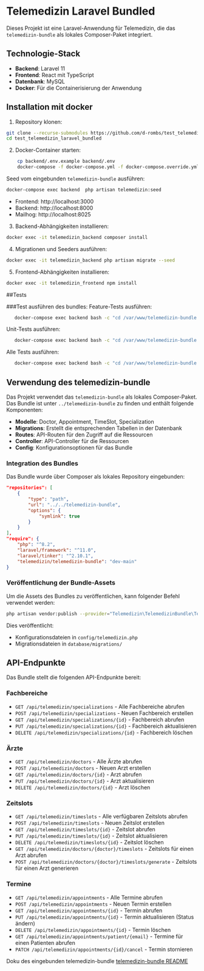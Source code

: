 # Telemedizin Laravel Bundled

Dieses Projekt ist eine Laravel-Anwendung für Telemedizin, die das `telemedizin-bundle` als lokales Composer-Paket integriert.

## Technologie-Stack

- **Backend**: Laravel 11
- **Frontend**: React mit TypeScript
- **Datenbank**: MySQL
- **Docker**: Für die Containerisierung der Anwendung

## Installation mit docker

1. Repository klonen:
```bash
git clone --recurse-submodules https://github.com/d-rombs/test_telemedizin_laravel_bundled.git
cd test_telemedizin_laravel_bundled
```

2. Docker-Container starten:
```bash
    cp backend/.env.example backend/.env
	docker-compose -f docker-compose.yml -f docker-compose.override.yml up -d
```
   Seed vom eingebunden `telemedizin-bundle` ausführen:
   ```bash
   docker-compose exec backend  php artisan telemedizin:seed
   ```

- Frontend: http://localhost:3000
- Backend: http://localhost:8000
- Mailhog: http://localhost:8025

3. Backend-Abhängigkeiten installieren:
```bash
docker exec -it telemedizin_backend composer install
```

4. Migrationen und Seeders ausführen:
```bash
docker exec -it telemedizin_backend php artisan migrate --seed
```

5. Frontend-Abhängigkeiten installieren:
```bash
docker exec -it telemedizin_frontend npm install
```

##Tests

###Test ausführen des bundles:
Feature-Tests ausführen:
```bash
   docker-compose exec backend bash -c "cd /var/www/telemedizin-bundle && ./vendor/bin/pest --group=feature"
```
Unit-Tests ausführen:
```bash
   docker-compose exec backend bash -c "cd /var/www/telemedizin-bundle && ./vendor/bin/pest --group=unit"
```

Alle Tests ausführen:
```bash
   docker-compose exec backend bash -c "cd /var/www/telemedizin-bundle && ./vendor/bin/pest"
```

## Verwendung des telemedizin-bundle

Das Projekt verwendet das `telemedizin-bundle` als lokales Composer-Paket. Das Bundle ist unter `../telemedizin-bundle` zu finden und enthält folgende Komponenten:

- **Modelle**: Doctor, Appointment, TimeSlot, Specialization
- **Migrations**: Erstellt die entsprechenden Tabellen in der Datenbank
- **Routes**: API-Routen für den Zugriff auf die Ressourcen
- **Controller**: API-Controller für die Ressourcen
- **Config**: Konfigurationsoptionen für das Bundle

### Integration des Bundles

Das Bundle wurde über Composer als lokales Repository eingebunden:

```json
"repositories": [
    {
        "type": "path",
        "url": "../../telemedizin-bundle",
        "options": {
            "symlink": true
        }
    }
],
"require": {
    "php": "^8.2",
    "laravel/framework": "^11.0",
    "laravel/tinker": "^2.10.1",
    "telemedizin/telemedizin-bundle": "dev-main"
}
```

### Veröffentlichung der Bundle-Assets

Um die Assets des Bundles zu veröffentlichen, kann folgender Befehl verwendet werden:

```bash
php artisan vendor:publish --provider="Telemedizin\TelemedizinBundle\TelemedizinServiceProvider"
```

Dies veröffentlicht:
- Konfigurationsdateien in `config/telemedizin.php`
- Migrationsdateien in `database/migrations/`

## API-Endpunkte

Das Bundle stellt die folgenden API-Endpunkte bereit:

### Fachbereiche

- `GET /api/telemedizin/specializations` - Alle Fachbereiche abrufen
- `POST /api/telemedizin/specializations` - Neuen Fachbereich erstellen
- `GET /api/telemedizin/specializations/{id}` - Fachbereich abrufen
- `PUT /api/telemedizin/specializations/{id}` - Fachbereich aktualisieren
- `DELETE /api/telemedizin/specializations/{id}` - Fachbereich löschen

### Ärzte

- `GET /api/telemedizin/doctors` - Alle Ärzte abrufen
- `POST /api/telemedizin/doctors` - Neuen Arzt erstellen
- `GET /api/telemedizin/doctors/{id}` - Arzt abrufen
- `PUT /api/telemedizin/doctors/{id}` - Arzt aktualisieren
- `DELETE /api/telemedizin/doctors/{id}` - Arzt löschen

### Zeitslots

- `GET /api/telemedizin/timeslots` - Alle verfügbaren Zeitslots abrufen
- `POST /api/telemedizin/timeslots` - Neuen Zeitslot erstellen
- `GET /api/telemedizin/timeslots/{id}` - Zeitslot abrufen
- `PUT /api/telemedizin/timeslots/{id}` - Zeitslot aktualisieren
- `DELETE /api/telemedizin/timeslots/{id}` - Zeitslot löschen
- `GET /api/telemedizin/doctors/{doctor}/timeslots` - Zeitslots für einen Arzt abrufen
- `POST /api/telemedizin/doctors/{doctor}/timeslots/generate` - Zeitslots für einen Arzt generieren

### Termine

- `GET /api/telemedizin/appointments` - Alle Termine abrufen
- `POST /api/telemedizin/appointments` - Neuen Termin erstellen
- `GET /api/telemedizin/appointments/{id}` - Termin abrufen
- `PUT /api/telemedizin/appointments/{id}` - Termin aktualisieren (Status ändern)
- `DELETE /api/telemedizin/appointments/{id}` - Termin löschen
- `GET /api/telemedizin/appointments/patient/{email}` - Termine für einen Patienten abrufen
- `PATCH /api/telemedizin/appointments/{id}/cancel` - Termin stornieren


Doku des eingebunden telemedizin-bundle [telemedizin-bundle README]('telemedizin-bundle/README.md')